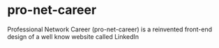 # pro-net-career
Professional Network Career (pro-net-career) is a reinvented front-end design of a well know website called LinkedIn
